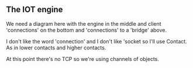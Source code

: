 
## The IOT engine

We need a diagram here with the engine in the middle and client 'connections' on the bottom and 'connections' to a 'bridge' above. 

I don't like the word 'connection' and I don't like 'socket so I'll use Contact. As in lower contacts and higher contacts.

At this point there's no TCP so we're using channels of objects. 


<!-- Global site tag (gtag.js) - Google Analytics -->
<script async src="https://www.googletagmanager.com/gtag/js?id=UA-156005349-2"></script>
<script>
  window.dataLayer = window.dataLayer || [];
  function gtag(){dataLayer.push(arguments);}
  gtag('js', new Date());

  gtag('config', 'UA-156005349-2');
</script>
